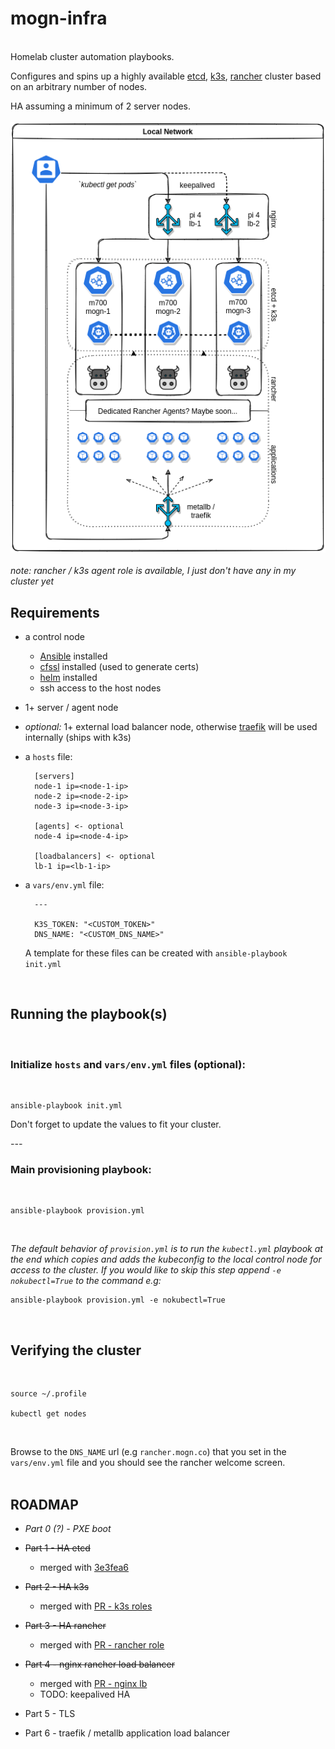 # mogn-infra
<br>
Homelab cluster automation playbooks.

Configures and spins up a highly available [etcd](https://etcd.io/), [k3s](https://k3s.io/), [rancher](https://rancher.com/products/rancher/) cluster based on an arbitrary number of nodes.

HA assuming a minimum of 2 server nodes.
<br>
<br>
![example layout](mogn-infra_example-layout.png)
<br>
<br>
*note: rancher / k3s agent role is available, I just don't have any in my cluster yet*

## Requirements

- a control node
    - [Ansible](https://docs.ansible.com/ansible/latest/installation_guide/intro_installation.html) installed
    - [cfssl](https://github.com/cloudflare/cfssl) installed (used to generate certs)
    - [helm](https://helm.sh/docs/intro/install/) installed
    - ssh access to the host nodes
- 1+ server / agent node
- *optional:* 1+ external load balancer node, otherwise [traefik](https://doc.traefik.io/traefik/) will be used internally (ships with k3s)
- a `hosts` file:
    
        [servers]
        node-1 ip=<node-1-ip>
        node-2 ip=<node-2-ip>
        node-3 ip=<node-3-ip>

        [agents] <- optional
        node-4 ip=<node-4-ip>

        [loadbalancers] <- optional
        lb-1 ip=<lb-1-ip>
- a `vars/env.yml` file:

        ---

        K3S_TOKEN: "<CUSTOM_TOKEN>"
        DNS_NAME: "<CUSTOM_DNS_NAME>"
        
     A template for these files can be created with `ansible-playbook init.yml`
<br>

## Running the playbook(s)
<br>

### Initialize `hosts` and `vars/env.yml` files (optional): 

<br>
  
    ansible-playbook init.yml

Don't forget to update the values to fit your cluster.

_---_

### Main provisioning playbook:

<br>

    ansible-playbook provision.yml

<br>

*The default behavior of `provision.yml` is to run the `kubectl.yml` playbook at the end which copies and adds the kubeconfig to the local control node for access to the cluster. If you would like to skip this step append `-e nokubectl=True` to the command e.g:*

    ansible-playbook provision.yml -e nokubectl=True
<br>

## Verifying the cluster
<br>

    source ~/.profile
    
    kubectl get nodes
<br>

Browse to the `DNS_NAME` url (e.g `rancher.mogn.co`) that you set in the `vars/env.yml` file and you should see the rancher welcome screen.
<br>
<br>

## ROADMAP

- *Part 0 (?) - PXE boot*

- ~~Part 1 - HA etcd~~
    - merged with [3e3fea6](https://github.com/semoog/mogn-infra/commit/3e3fea6ae2b58a9b43c9fb29cf19efe2f1a7177e)

- ~~Part 2 - HA k3s~~
    - merged with [PR - k3s roles](https://github.com/semoog/mogn-infra/pull/1)

- ~~Part 3 - HA rancher~~
    - merged with [PR - rancher role](https://github.com/semoog/mogn-infra/pull/2)

- ~~Part 4 - nginx rancher load balancer~~
    - merged with [PR - nginx lb](https://github.com/semoog/mogn-infra/pull/3)
    - TODO: keepalived HA

- Part 5 - TLS

- Part 6 - traefik / metallb application load balancer
